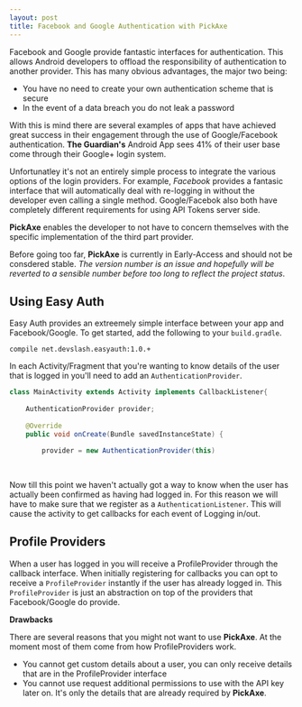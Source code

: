 ```yaml
---
layout: post
title: Facebook and Google Authentication with PickAxe
---
```


Facebook and Google provide fantastic interfaces for authentication. This allows Android developers to offload the responsibility of authentication to another provider. This has many obvious advantages, the major two being:

- You have no need to create your own authentication scheme that is secure
- In the event of a data breach you do not leak a password

With this is  mind there are several examples of apps that have achieved great success in their engagement through the use of Google/Facebook authentication. **The Guardian's** Android App sees 41% of their user base come through their Google+ login system.

Unfortunatley it's not an entirely simple process to integrate the various options of the login providers. For example, *Facebook* provides a fantasic interface that will automatically deal with re-logging in without the developer even calling a single method. Google/Facebok also both have completely different requirements for using API Tokens server side.

**PickAxe** enables the developer to not have to concern themselves with the specific implementation of the third part provider.

Before going too far, **PickAxe** is currently in Early-Access and should not be consdered stable. *The version number is an issue and hopefully will be reverted to a sensible number before too long to reflect the project status*. 

## Using Easy Auth

Easy Auth provides an extreemely simple interface between your app and Facebook/Google. To get started, add the following to your `build.gradle`. 
```
compile net.devslash.easyauth:1.0.+
```

In each Activity/Fragment that you're wanting to know details of the user that is logged in you'll need to add an `AuthenticationProvider`.

```java
class MainActivity extends Activity implements CallbackListener{
    
    AuthenticationProvider provider;
    
    @Override
    public void onCreate(Bundle savedInstanceState) {
        
        provider = new AuthenticationProvider(this)
    
    
```
Now till this point we haven't actually got a way to know when the user has actually been confirmed as having had logged in. For this reason we will have to make sure that we register as a `AuthenticationListener`. This will cause the activity to get callbacks for each event of Logging in/out. 

## Profile Providers
When a user has logged in you will receive a ProfileProvider through the callback interface. When initially registering for callbacks you can opt to receive a `ProfileProvider` instantly if the user has already logged in. This `ProfileProvider` is just an abstraction on top of the providers that Facebook/Google do provide. 

**Drawbacks**

There are several reasons that you might not want to use **PickAxe**. At the moment most of them come from how ProfileProviders work. 

* You cannot get custom details about a user, you can only receive details that are in the ProfileProvider interface
* You cannot use request additional permissions to use with the API key later on. It's only the details that are already required by **PickAxe**.